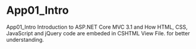 # App01_Intro
App01_Intro  Introduction to ASP.NET Core MVC 3.1 and How HTML, CSS, JavaScript and jQuery code are embeded in CSHTML View File.  for better understanding.
